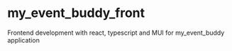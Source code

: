 # my_event_buddy_front
Frontend development with react, typescript and MUI for my_event_buddy application
